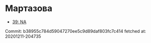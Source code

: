 # Мартазова
- [39: NA](39.md)

Commit: b38955c784d59047270ee5c9d89daf803fc7c414
 fetched at: 20201211-204735

